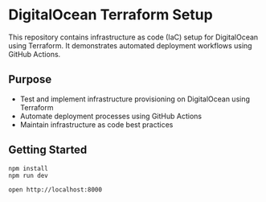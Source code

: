 # DigitalOcean Terraform Setup

This repository contains infrastructure as code (IaC) setup for DigitalOcean using Terraform. It demonstrates automated deployment workflows using GitHub Actions.

## Purpose
- Test and implement infrastructure provisioning on DigitalOcean using Terraform
- Automate deployment processes using GitHub Actions
- Maintain infrastructure as code best practices

## Getting Started
```
npm install
npm run dev
```

```
open http://localhost:8000
```